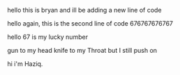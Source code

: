 hello this is bryan and ill be adding a new line of code



hello again, this is the second line of code 676767676767

hello 67 is my lucky number

gun to my head knife to my Throat but I still push on



hi i'm Haziq.

